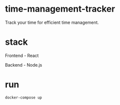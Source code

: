 # time-management-tracker
Track your time for efficient time management. 

# stack

Frontend - React

Backend - Node.js


# run

```
docker-compose up